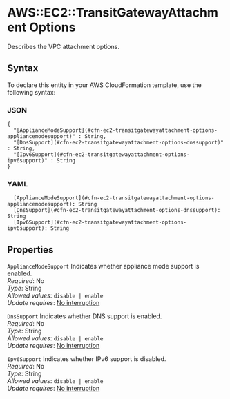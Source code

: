 # AWS::EC2::TransitGatewayAttachment Options<a name="aws-properties-ec2-transitgatewayattachment-options"></a>

Describes the VPC attachment options\.

## Syntax<a name="aws-properties-ec2-transitgatewayattachment-options-syntax"></a>

To declare this entity in your AWS CloudFormation template, use the following syntax:

### JSON<a name="aws-properties-ec2-transitgatewayattachment-options-syntax.json"></a>

```
{
  "[ApplianceModeSupport](#cfn-ec2-transitgatewayattachment-options-appliancemodesupport)" : String,
  "[DnsSupport](#cfn-ec2-transitgatewayattachment-options-dnssupport)" : String,
  "[Ipv6Support](#cfn-ec2-transitgatewayattachment-options-ipv6support)" : String
}
```

### YAML<a name="aws-properties-ec2-transitgatewayattachment-options-syntax.yaml"></a>

```
  [ApplianceModeSupport](#cfn-ec2-transitgatewayattachment-options-appliancemodesupport): String
  [DnsSupport](#cfn-ec2-transitgatewayattachment-options-dnssupport): String
  [Ipv6Support](#cfn-ec2-transitgatewayattachment-options-ipv6support): String
```

## Properties<a name="aws-properties-ec2-transitgatewayattachment-options-properties"></a>

`ApplianceModeSupport`  <a name="cfn-ec2-transitgatewayattachment-options-appliancemodesupport"></a>
Indicates whether appliance mode support is enabled\.  
*Required*: No  
*Type*: String  
*Allowed values*: `disable | enable`  
*Update requires*: [No interruption](https://docs.aws.amazon.com/AWSCloudFormation/latest/UserGuide/using-cfn-updating-stacks-update-behaviors.html#update-no-interrupt)

`DnsSupport`  <a name="cfn-ec2-transitgatewayattachment-options-dnssupport"></a>
Indicates whether DNS support is enabled\.  
*Required*: No  
*Type*: String  
*Allowed values*: `disable | enable`  
*Update requires*: [No interruption](https://docs.aws.amazon.com/AWSCloudFormation/latest/UserGuide/using-cfn-updating-stacks-update-behaviors.html#update-no-interrupt)

`Ipv6Support`  <a name="cfn-ec2-transitgatewayattachment-options-ipv6support"></a>
Indicates whether IPv6 support is disabled\.  
*Required*: No  
*Type*: String  
*Allowed values*: `disable | enable`  
*Update requires*: [No interruption](https://docs.aws.amazon.com/AWSCloudFormation/latest/UserGuide/using-cfn-updating-stacks-update-behaviors.html#update-no-interrupt)